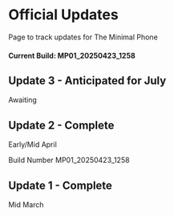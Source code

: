 # Official Updates

Page to track updates for The Minimal Phone
#### Current Build: MP01_20250423_1258

## Update 3 - Anticipated for July
Awaiting

## Update 2 - Complete
Early/Mid April

Build Number MP01_20250423_1258

## Update 1 - Complete
Mid March